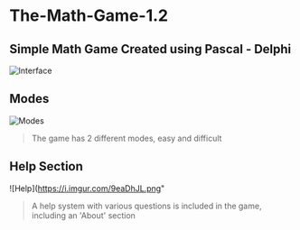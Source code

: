# The-Math-Game-1.2

## Simple Math Game Created using Pascal - Delphi

![Interface](https://i.imgur.com/vpDEWO7.png)

## Modes


![Modes](https://i.imgur.com/sW82NyJ.png)
> The game has 2 different modes, easy and difficult

## Help Section
![Help](https://i.imgur.com/9eaDhJL.png"

> A help system with various questions is included in the game, including an 'About' section
